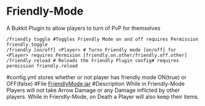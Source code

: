 # Friendly-Mode
A Bukkit Plugin to allow players to turn of PvP for themselves

    /friendly toggle #Toggles Friendly Mode on and off requires Permission friendly.toggle
    /friendly [on/off] <Player> # Turns Friendly mode [on/off] for <Player> requires Permision [friendly.on.other/friendly.off.other]
    /friendly reload # Reloads the Friendly Plugin config# requires permission friendly.reload
#config.yml 
stores whether or not player has friendly mode ON(true) or OFF(false)
#File
[FriendlyMode.jar](https://raw.githubusercontent.com/spammy23/Friendly-Mode/master/FriendlyMode.jar "Friendly-Mode Plugin")
#Description
While in Friendly-Mode Players will not take Arrow Damage or any Damage inflicted by other players. While in Friendly-Mode, on Death a Player will also keep their items.
